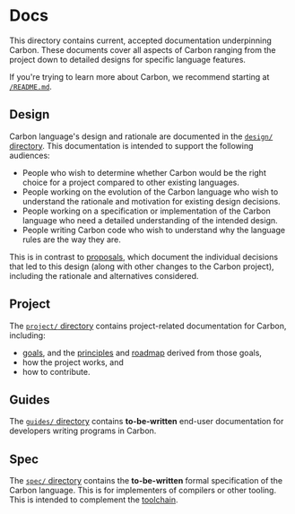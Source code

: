 # Docs

<!--
Part of the Carbon Language project, under the Apache License v2.0 with LLVM
Exceptions. See /LICENSE for license information.
SPDX-License-Identifier: Apache-2.0 WITH LLVM-exception
-->

This directory contains current, accepted documentation underpinning Carbon.
These documents cover all aspects of Carbon ranging from the project down to
detailed designs for specific language features.

If you're trying to learn more about Carbon, we recommend starting at
[`/README.md`](/README.md).

## Design

Carbon language's design and rationale are documented in the
[`design/` directory](design/README.md). This documentation is intended to
support the following audiences:

-   People who wish to determine whether Carbon would be the right choice for a
    project compared to other existing languages.
-   People working on the evolution of the Carbon language who wish to
    understand the rationale and motivation for existing design decisions.
-   People working on a specification or implementation of the Carbon language
    who need a detailed understanding of the intended design.
-   People writing Carbon code who wish to understand why the language rules are
    the way they are.

This is in contrast to [proposals](/proposals/README.md), which document the
individual decisions that led to this design (along with other changes to the
Carbon project), including the rationale and alternatives considered.

## Project

The [`project/` directory](project/README.md) contains project-related
documentation for Carbon, including:

-   [goals](project/goals.md), and the
    [principles](project/principles/README.md) and [roadmap](project/roadmap.md)
    derived from those goals,
-   how the project works, and
-   how to contribute.

## Guides

The [`guides/` directory](guides/README.md) contains **to-be-written** end-user
documentation for developers writing programs in Carbon.

## Spec

The [`spec/` directory](spec/) contains the **to-be-written** formal
specification of the Carbon language. This is for implementers of compilers or
other tooling. This is intended to complement the [toolchain](/toolchain/).
